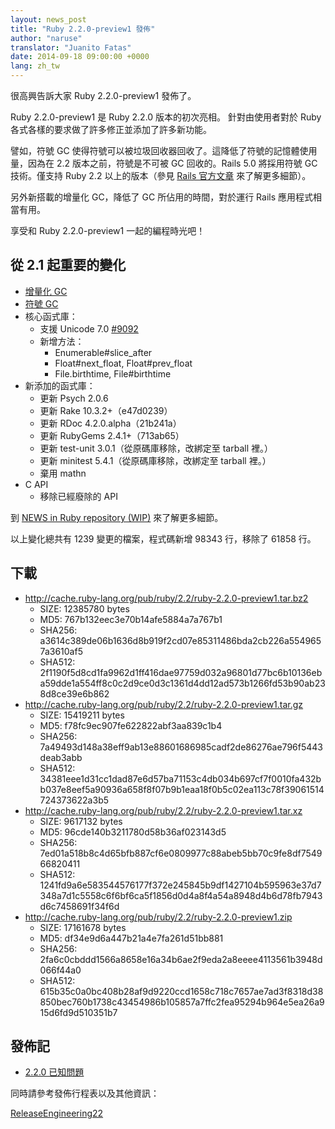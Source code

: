 ```yaml
---
layout: news_post
title: "Ruby 2.2.0-preview1 發佈"
author: "naruse"
translator: "Juanito Fatas"
date: 2014-09-18 09:00:00 +0000
lang: zh_tw
---
```


很高興告訴大家 Ruby 2.2.0-preview1 發佈了。

Ruby 2.2.0-preview1 是 Ruby 2.2.0 版本的初次亮相。
針對由使用者對於 Ruby 各式各樣的要求做了許多修正並添加了許多新功能。

譬如，符號 GC 使得符號可以被垃圾回收器回收了。這降低了符號的記憶體使用量，因為在 2.2 版本之前，符號是不可被 GC 回收的。Rails 5.0 將採用符號 GC 技術。僅支持 Ruby 2.2 以上的版本（參見 [Rails 官方文章](http://weblog.rubyonrails.org/2014/8/20/Rails-4-2-beta1/) 來了解更多細節）。

另外新搭載的增量化 GC，降低了 GC 所佔用的時間，對於運行 Rails 應用程式相當有用。

享受和 Ruby 2.2.0-preview1 一起的編程時光吧！

## 從 2.1 起重要的變化

* [增量化 GC](https://bugs.ruby-lang.org/issues/10137)
* [符號 GC](https://bugs.ruby-lang.org/issues/9634)
* 核心函式庫：
  * 支援 Unicode 7.0 [#9092](https://bugs.ruby-lang.org/issues/9092)
  * 新增方法：
    * Enumerable#slice_after
    * Float#next_float, Float#prev_float
    * File.birthtime, File#birthtime
* 新添加的函式庫：
  * 更新 Psych 2.0.6
  * 更新 Rake 10.3.2+（e47d0239）
  * 更新 RDoc 4.2.0.alpha（21b241a）
  * 更新 RubyGems 2.4.1+（713ab65）
  * 更新 test-unit 3.0.1（從原碼庫移除，改綁定至 tarball 裡。）
  * 更新 minitest 5.4.1（從原碼庫移除，改綁定至 tarball 裡。）
  * 棄用 mathn
* C API
  * 移除已經廢除的 API

到 [NEWS in Ruby repository (WIP)](https://github.com/ruby/ruby/blob/v2_2_0_preview1/NEWS) 來了解更多細節。

以上變化總共有 1239 變更的檔案，程式碼新增 98343 行，移除了 61858 行。

## 下載

* <http://cache.ruby-lang.org/pub/ruby/2.2/ruby-2.2.0-preview1.tar.bz2>
  * SIZE:   12385780 bytes
  * MD5:    767b132eec3e70b14afe5884a7a767b1
  * SHA256: a3614c389de06b1636d8b919f2cd07e85311486bda2cb226a5549657a3610af5
  * SHA512: 2f1190f5d8cd1fa9962d1ff416dae97759d032a96801d77bc6b10136eba59dde1a554ff8c0c2d9ce0d3c1361d4dd12ad573b1266fd53b90ab238d8ce39e6b862
* <http://cache.ruby-lang.org/pub/ruby/2.2/ruby-2.2.0-preview1.tar.gz>
  * SIZE:   15419211 bytes
  * MD5:    f78fc9ec907fe622822abf3aa839c1b4
  * SHA256: 7a49493d148a38eff9ab13e88601686985cadf2de86276ae796f5443deab3abb
  * SHA512: 34381eee1d31cc1dad87e6d57ba71153c4db034b697cf7f0010fa432bb037e8eef5a90936a658f8f07b9b1eaa18f0b5c02ea113c78f39061514724373622a3b5
* <http://cache.ruby-lang.org/pub/ruby/2.2/ruby-2.2.0-preview1.tar.xz>
  * SIZE:   9617132 bytes
  * MD5:    96cde140b3211780d58b36af023143d5
  * SHA256: 7ed01a518b8c4d65bfb887cf6e0809977c88abeb5bb70c9fe8df754966820411
  * SHA512: 1241fd9a6e583544576177f372e245845b9df1427104b595963e37d7348a7d1c5558c6f6bf6ca5f1856d0d4a8f4a54a8948d4b6d78fb7943d6c7458691f34f6d
* <http://cache.ruby-lang.org/pub/ruby/2.2/ruby-2.2.0-preview1.zip>
  * SIZE:   17161678 bytes
  * MD5:    df34e9d6a447b21a4e7fa261d51bb881
  * SHA256: 2fa6c0cbddd1566a8658e16a34b6ae2f9eda2a8eeee4113561b3948d066f44a0
  * SHA512: 615b35c0a0bc408b28af9d9220ccd1658c718c7657ae7ad3f8318d38850bec760b1738c43454986b105857a7ffc2fea95294b964e5ea26a915d6fd9d510351b7

## 發佈記

* [2.2.0 已知問題](http://bugs.ruby-lang.org/projects/ruby-trunk/issues?query_id=115)

同時請參考發佈行程表以及其他資訊：

[ReleaseEngineering22](http://bugs.ruby-lang.org/projects/ruby-trunk/wiki/ReleaseEngineering22)
